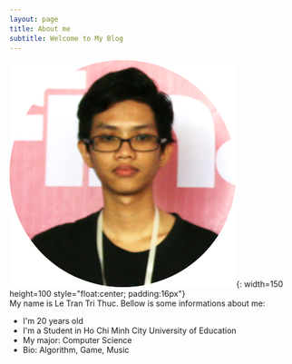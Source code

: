 ```yaml
---
layout: page
title: About me
subtitle: Welcome to My Blog
---
```

![avatar](/assets/img/avatar-about-me.png){: width=150 height=100 style="float:center; padding:16px"}<br/>
My name is Le Tran Tri Thuc. Bellow is some informations about me:

- I'm 20 years old
- I'm a Student in Ho Chi Minh City University of Education
- My major: Computer Science
- Bio: Algorithm, Game, Music
